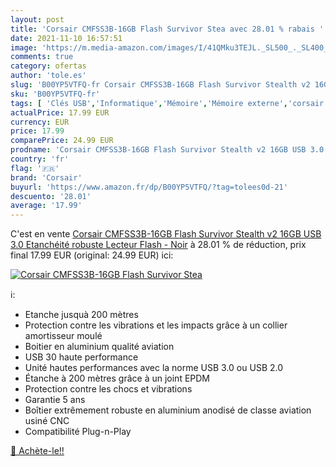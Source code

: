 ```yaml
---
layout: post
title: 'Corsair CMFSS3B-16GB Flash Survivor Stea avec 28.01 % rabais '
date: 2021-11-10 16:57:51
image: 'https://m.media-amazon.com/images/I/41QMku3TEJL._SL500_._SL400_.jpg'
comments: true
category: ofertas
author: 'tole.es'
slug: 'B00YP5VTFQ-fr Corsair CMFSS3B-16GB Flash Survivor Stealth v2 16GB USB...'
sku: 'B00YP5VTFQ-fr'
tags: [ 'Clés USB','Informatique','Mémoire','Mémoire externe','corsair', ]
actualPrice: 17.99 EUR
currency: EUR
price: 17.99
comparePrice: 24.99 EUR
prodname: 'Corsair CMFSS3B-16GB Flash Survivor Stealth v2 16GB USB 3.0  Etanchéité robuste Lecteur Flash - Noir'
country: 'fr'
flag: '🇫🇷'
brand: 'Corsair'
buyurl: 'https://www.amazon.fr/dp/B00YP5VTFQ/?tag=tolees0d-21'
descuento: '28.01'
average: '17.99'
---
```


C'est en vente [Corsair CMFSS3B-16GB Flash Survivor Stealth v2 16GB USB 3.0  Etanchéité robuste Lecteur Flash - Noir](https://www.amazon.fr/dp/B00YP5VTFQ/?tag=tolees0d-21)  à  28.01 % de réduction, prix final  17.99 EUR (original: 24.99 EUR) ici:

[![Corsair CMFSS3B-16GB Flash Survivor Stea](https://m.media-amazon.com/images/I/41QMku3TEJL._SL500_._SL400_.jpg)](https://www.amazon.fr/dp/B00YP5VTFQ/?tag=tolees0d-21)

ℹ️:

- Etanche jusquà 200 mètres
- Protection contre les vibrations et les impacts grâce à un collier amortisseur moulé
- Boitier en aluminium qualité aviation
- USB 30 haute performance
- Unité hautes performances avec la norme USB 3.0 ou USB 2.0
- Étanche à 200 mètres grâce à un joint EPDM
- Protection contre les chocs et vibrations
- Garantie 5 ans
- Boîtier extrêmement robuste en aluminium anodisé de classe aviation usiné CNC
- Compatibilité Plug-n-Play

[🛒 Achète-le!!](https://www.amazon.fr/dp/B00YP5VTFQ/?tag=tolees0d-21)
